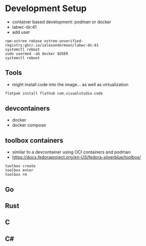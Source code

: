 # Development Setup
* container based development: podman or docker
* labwc-dx:41
* add user
```
rpm-ostree rebase ostree-unverified-registry:ghcr.io/ialexandermoon/labwc-dx:41
systemctl reboot
sudo usermod -aG docker $USER
systemctl reboot
```
## Tools
* might install code into the image... as well as virtualization
```sh
flatpak install flathub com.visualstudio.code
```

## devcontainers
* docker
* docker compose

## toolbox containers
* similar to a devcontainer using OCI containers and podman
* https://docs.fedoraproject.org/en-US/fedora-silverblue/toolbox/
```
toolbox create
toolbox enter
toolbox rm 
```

## Go

## Rust

## C

## C#
